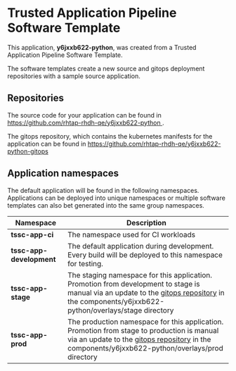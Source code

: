 # Trusted Application Pipeline Software Template

This application, **y6jxxb622-python**, was created from a Trusted Application Pipeline Software Template.

The software templates create a new source and gitops deployment repositories with a sample source application. 

## Repositories

The source code for your application can be found in [https://github.com/rhtap-rhdh-qe/y6jxxb622-python ](https://github.com/rhtap-rhdh-qe/y6jxxb622-python ).
 
The gitops repository, which contains the kubernetes manifests for the application can be found in 
[https://github.com/rhtap-rhdh-qe/y6jxxb622-python-gitops ](https://github.com/rhtap-rhdh-qe/y6jxxb622-python-gitops ) 

## Application namespaces 

The default application will be found in the following namespaces. Applications can be deployed into unique namespaces or multiple software templates can also bet generated into the same group namespaces.  

|  Namespace   |  Description   |  
| -------- | -------- |
| **tssc-app-ci** | The namespace used for CI workloads |
| **tssc-app-development** | The default application during development. Every build will be deployed to this namespace for testing. |
| **tssc-app-stage** | The staging namespace for this application. Promotion from development to stage is manual via an update to the [gitops repository](https://github.com/rhtap-rhdh-qe/y6jxxb622-python-gitops ) in the components/y6jxxb622-python/overlays/stage directory |
| **tssc-app-prod** | The production namespace for this application. Promotion from stage to production is manual via an update to the [gitops repository](https://github.com/rhtap-rhdh-qe/y6jxxb622-python-gitops ) in the components/y6jxxb622-python/overlays/prod directory |